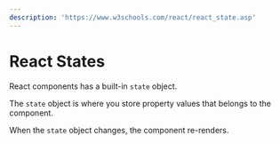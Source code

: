 ```yaml
---
description: 'https://www.w3schools.com/react/react_state.asp'
---
```


# React States

React components has a built-in `state` object.

The `state` object is where you store property values that belongs to the component.

When the `state` object changes, the component re-renders.

